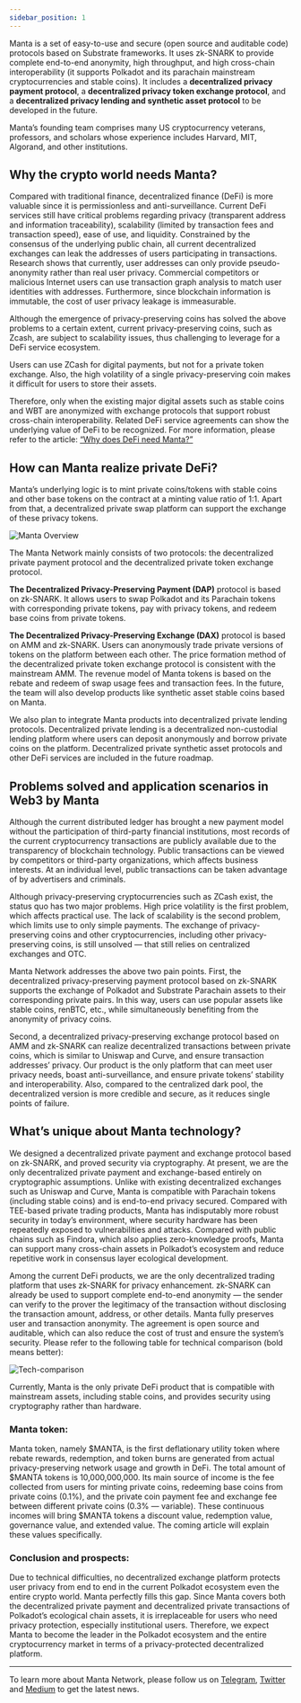 ```yaml
---
sidebar_position: 1
---
```


Manta is a set of easy-to-use and secure (open source and auditable code) protocols based on Substrate frameworks. It uses zk-SNARK to provide complete end-to-end anonymity, high throughput, and high cross-chain interoperability (it supports Polkadot and its parachain mainstream cryptocurrencies and stable coins). It includes a **decentralized privacy payment protocol**, a **decentralized privacy token exchange protocol**, and a **decentralized privacy lending and synthetic asset protocol** to be developed in the future.

Manta’s founding team comprises many US cryptocurrency veterans, professors, and scholars whose experience includes Harvard, MIT, Algorand, and other institutions.

## Why the crypto world needs Manta?

Compared with traditional finance, decentralized finance (DeFi) is more valuable since it is permissionless and anti-surveillance. Current DeFi services still have critical problems regarding privacy (transparent address and information traceability), scalability (limited by transaction fees and transaction speed), ease of use, and liquidity. Constrained by the consensus of the underlying public chain, all current decentralized exchanges can leak the addresses of users participating in transactions. Research shows that currently, user addresses can only provide pseudo-anonymity rather than real user privacy. Commercial competitors or malicious Internet users can use transaction graph analysis to match user identities with addresses. Furthermore, since blockchain information is immutable, the cost of user privacy leakage is immeasurable.

Although the emergence of privacy-preserving coins has solved the above problems to a certain extent, current privacy-preserving coins, such as Zcash, are subject to scalability issues, thus challenging to leverage for a DeFi service ecosystem.

Users can use ZCash for digital payments, but not for a private token exchange. Also, the high volatility of a single privacy-preserving coin makes it difficult for users to store their assets.

Therefore, only when the existing major digital assets such as stable coins and WBT are anonymized with exchange protocols that support robust cross-chain interoperability. Related DeFi service agreements can show the underlying value of DeFi to be recognized. For more information, please refer to the article: [“Why does DeFi need Manta?”](/manta/Whats-Next-For-DeFi.md)

## How can Manta realize private DeFi?

Manta’s underlying logic is to mint private coins/tokens with stable coins and other base tokens on the contract at a minting value ratio of 1:1. Apart from that, a decentralized private swap platform can support the exchange of these privacy tokens.

![Manta Overview](/img/manta_overview.png)

The Manta Network mainly consists of two protocols: the decentralized private payment protocol and the decentralized private token exchange protocol.

**The Decentralized Privacy-Preserving Payment (DAP)** protocol is based on zk-SNARK. It allows users to swap Polkadot and its Parachain tokens with corresponding private tokens, pay with privacy tokens, and redeem base coins from private tokens.

**The Decentralized Privacy-Preserving Exchange (DAX)** protocol is based on AMM and zk-SNARK. Users can anonymously trade private versions of tokens on the platform between each other. The price formation method of the decentralized private token exchange protocol is consistent with the mainstream AMM. The revenue model of Manta tokens is based on the rebate and redeem of swap usage fees and transaction fees. In the future, the team will also develop products like synthetic asset stable coins based on Manta.

We also plan to integrate Manta products into decentralized private lending protocols. Decentralized private lending is a decentralized non-custodial lending platform where users can deposit anonymously and borrow private coins on the platform. Decentralized private synthetic asset protocols and other DeFi services are included in the future roadmap.

## Problems solved and application scenarios in Web3 by Manta

Although the current distributed ledger has brought a new payment model without the participation of third-party financial institutions, most records of the current cryptocurrency transactions are publicly available due to the transparency of blockchain technology. Public transactions can be viewed by competitors or third-party organizations, which affects business interests. At an individual level, public transactions can be taken advantage of by advertisers and criminals.

Although privacy-preserving cryptocurrencies such as ZCash exist, the status quo has two major problems. High price volatility is the first problem, which affects practical use. The lack of scalability is the second problem, which limits use to only simple payments. The exchange of privacy-preserving coins and other cryptocurrencies, including other privacy-preserving coins, is still unsolved — that still relies on centralized exchanges and OTC.

Manta Network addresses the above two pain points. First, the decentralized privacy-preserving payment protocol based on zk-SNARK supports the exchange of Polkadot and Substrate Parachain assets to their corresponding private pairs. In this way, users can use popular assets like stable coins, renBTC, etc., while simultaneously benefiting from the anonymity of privacy coins.

Second, a decentralized privacy-preserving exchange protocol based on AMM and zk-SNARK can realize decentralized transactions between private coins, which is similar to Uniswap and Curve, and ensure transaction addresses’ privacy. Our product is the only platform that can meet user privacy needs, boast anti-surveillance, and ensure private tokens’ stability and interoperability. Also, compared to the centralized dark pool, the decentralized version is more credible and secure, as it reduces single points of failure.

## What’s unique about Manta technology?

We designed a decentralized private payment and exchange protocol based on zk-SNARK, and proved security via cryptography. At present, we are the only decentralized private payment and exchange-based entirely on cryptographic assumptions. Unlike with existing decentralized exchanges such as Uniswap and Curve, Manta is compatible with Parachain tokens (including stable coins) and is end-to-end privacy secured. Compared with TEE-based private trading products, Manta has indisputably more robust security in today’s environment, where security hardware has been repeatedly exposed to vulnerabilities and attacks. Compared with public chains such as Findora, which also applies zero-knowledge proofs, Manta can support many cross-chain assets in Polkadot’s ecosystem and reduce repetitive work in consensus layer ecological development.

Among the current DeFi products, we are the only decentralized trading platform that uses zk-SNARK for privacy enhancement. zk-SNARK can already be used to support complete end-to-end anonymity — the sender can verify to the prover the legitimacy of the transaction without disclosing the transaction amount, address, or other details. Manta fully preserves user and transaction anonymity. The agreement is open source and auditable, which can also reduce the cost of trust and ensure the system’s security. Please refer to the following table for technical comparison (bold means better):

![Tech-comparison](/img/tech_comparison.png)

Currently, Manta is the only private DeFi product that is compatible with mainstream assets, including stable coins, and provides security using cryptography rather than hardware.

### Manta token:

Manta token, namely $MANTA, is the first deflationary utility token where rebate rewards, redemption, and token burns are generated from actual privacy-preserving network usage and growth in DeFi. The total amount of $MANTA tokens is 10,000,000,000. Its main source of income is the fee collected from users for minting private coins, redeeming base coins from private coins (0.1%), and the private coin payment fee and exchange fee between different private coins (0.3% — variable). These continuous incomes will bring $MANTA tokens a discount value, redemption value, governance value, and extended value. The coming article will explain these values ​​specifically.

### Conclusion and prospects:

Due to technical difficulties, no decentralized exchange platform protects user privacy from end to end in the current Polkadot ecosystem even the entire crypto world. Manta perfectly fills this gap. Since Manta covers both the decentralized private payment and decentralized private transactions of Polkadot’s ecological chain assets, it is irreplaceable for users who need privacy protection, especially institutional users. Therefore, we expect Manta to become the leader in the Polkadot ecosystem and the entire cryptocurrency market in terms of a privacy-protected decentralized platform.

---

To learn more about Manta Network, please follow us on [Telegram](https://t.me/mantanetwork), [Twitter](https://twitter.com/mantanetwork) and [Medium](https://mantanetwork.medium.com) to get the latest news.
